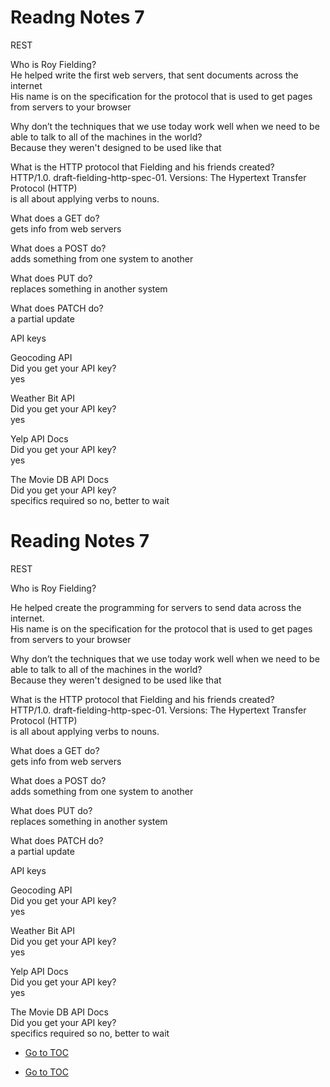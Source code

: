 # Readng Notes 7  

REST

Who is Roy Fielding?  
He helped write the first web servers, that sent documents across the internet  
His name is on the specification for the protocol that is used to get pages from servers to your browser  

Why don’t the techniques that we use today work well when we need to be able to talk to all of the machines in the world?  
Because they weren't designed to be used like that  

What is the HTTP protocol that Fielding and his friends created?  
HTTP/1.0. draft-fielding-http-spec-01. Versions: The Hypertext Transfer Protocol (HTTP)  
is all about applying verbs to nouns.  

What does a GET do?  
gets info from web servers  

What does a POST do?  
adds something from one system to another  

What does PUT do?  
replaces something in another system  

What does PATCH do?  
a partial update  


API keys  

Geocoding API  
Did you get your API key?  
yes  

Weather Bit API  
Did you get your API key?  
yes  

Yelp API Docs  
Did you get your API key?  
yes

The Movie DB API Docs  
Did you get your API key?  
specifics required so no, better to wait  

# Reading Notes 7  

REST

Who is Roy Fielding?  

He helped create the programming for servers to send data across the internet.  
His name is on the specification for the protocol that is used to get pages from servers to your browser  

Why don’t the techniques that we use today work well when we need to be able to talk to all of the machines in the world?  
Because they weren't designed to be used like that  

What is the HTTP protocol that Fielding and his friends created?  
HTTP/1.0. draft-fielding-http-spec-01. Versions: The Hypertext Transfer Protocol (HTTP)  
is all about applying verbs to nouns.  

What does a GET do?  
gets info from web servers  

What does a POST do?  
adds something from one system to another  

What does PUT do?  
replaces something in another system  

What does PATCH do?  
a partial update  


API keys  

Geocoding API  
Did you get your API key?  
yes  

Weather Bit API  
Did you get your API key?  
yes  

Yelp API Docs  
Did you get your API key?  
yes

The Movie DB API Docs  
Did you get your API key?  
specifics required so no, better to wait  

- [Go to TOC](README.md)


- [Go to TOC](README.md)
